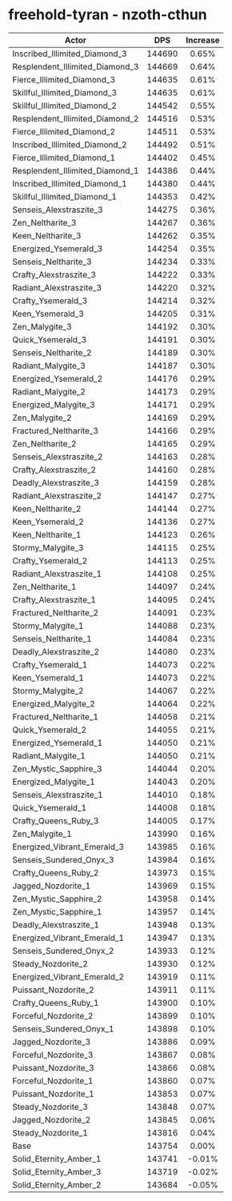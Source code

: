 # freehold-tyran - nzoth-cthun
| Actor | DPS | Increase |
|---|:---:|:---:|
|Inscribed_Illimited_Diamond_3|144690|0.65%|
|Resplendent_Illimited_Diamond_3|144669|0.64%|
|Fierce_Illimited_Diamond_3|144635|0.61%|
|Skillful_Illimited_Diamond_3|144635|0.61%|
|Skillful_Illimited_Diamond_2|144542|0.55%|
|Resplendent_Illimited_Diamond_2|144516|0.53%|
|Fierce_Illimited_Diamond_2|144511|0.53%|
|Inscribed_Illimited_Diamond_2|144492|0.51%|
|Fierce_Illimited_Diamond_1|144402|0.45%|
|Resplendent_Illimited_Diamond_1|144386|0.44%|
|Inscribed_Illimited_Diamond_1|144380|0.44%|
|Skillful_Illimited_Diamond_1|144353|0.42%|
|Senseis_Alexstraszite_3|144275|0.36%|
|Zen_Neltharite_3|144267|0.36%|
|Keen_Neltharite_3|144262|0.35%|
|Energized_Ysemerald_3|144254|0.35%|
|Senseis_Neltharite_3|144234|0.33%|
|Crafty_Alexstraszite_3|144222|0.33%|
|Radiant_Alexstraszite_3|144220|0.32%|
|Crafty_Ysemerald_3|144214|0.32%|
|Keen_Ysemerald_3|144205|0.31%|
|Zen_Malygite_3|144192|0.30%|
|Quick_Ysemerald_3|144191|0.30%|
|Senseis_Neltharite_2|144189|0.30%|
|Radiant_Malygite_3|144187|0.30%|
|Energized_Ysemerald_2|144176|0.29%|
|Radiant_Malygite_2|144173|0.29%|
|Energized_Malygite_3|144171|0.29%|
|Zen_Malygite_2|144169|0.29%|
|Fractured_Neltharite_3|144166|0.29%|
|Zen_Neltharite_2|144165|0.29%|
|Senseis_Alexstraszite_2|144163|0.28%|
|Crafty_Alexstraszite_2|144160|0.28%|
|Deadly_Alexstraszite_3|144159|0.28%|
|Radiant_Alexstraszite_2|144147|0.27%|
|Keen_Neltharite_2|144144|0.27%|
|Keen_Ysemerald_2|144136|0.27%|
|Keen_Neltharite_1|144123|0.26%|
|Stormy_Malygite_3|144115|0.25%|
|Crafty_Ysemerald_2|144113|0.25%|
|Radiant_Alexstraszite_1|144108|0.25%|
|Zen_Neltharite_1|144097|0.24%|
|Crafty_Alexstraszite_1|144095|0.24%|
|Fractured_Neltharite_2|144091|0.23%|
|Stormy_Malygite_1|144088|0.23%|
|Senseis_Neltharite_1|144084|0.23%|
|Deadly_Alexstraszite_2|144080|0.23%|
|Crafty_Ysemerald_1|144073|0.22%|
|Keen_Ysemerald_1|144073|0.22%|
|Stormy_Malygite_2|144067|0.22%|
|Energized_Malygite_2|144064|0.22%|
|Fractured_Neltharite_1|144058|0.21%|
|Quick_Ysemerald_2|144055|0.21%|
|Energized_Ysemerald_1|144050|0.21%|
|Radiant_Malygite_1|144050|0.21%|
|Zen_Mystic_Sapphire_3|144044|0.20%|
|Energized_Malygite_1|144043|0.20%|
|Senseis_Alexstraszite_1|144010|0.18%|
|Quick_Ysemerald_1|144008|0.18%|
|Crafty_Queens_Ruby_3|144005|0.17%|
|Zen_Malygite_1|143990|0.16%|
|Energized_Vibrant_Emerald_3|143985|0.16%|
|Senseis_Sundered_Onyx_3|143984|0.16%|
|Crafty_Queens_Ruby_2|143973|0.15%|
|Jagged_Nozdorite_1|143969|0.15%|
|Zen_Mystic_Sapphire_2|143958|0.14%|
|Zen_Mystic_Sapphire_1|143957|0.14%|
|Deadly_Alexstraszite_1|143948|0.13%|
|Energized_Vibrant_Emerald_1|143947|0.13%|
|Senseis_Sundered_Onyx_2|143933|0.12%|
|Steady_Nozdorite_2|143930|0.12%|
|Energized_Vibrant_Emerald_2|143919|0.11%|
|Puissant_Nozdorite_2|143911|0.11%|
|Crafty_Queens_Ruby_1|143900|0.10%|
|Forceful_Nozdorite_2|143899|0.10%|
|Senseis_Sundered_Onyx_1|143898|0.10%|
|Jagged_Nozdorite_3|143886|0.09%|
|Forceful_Nozdorite_3|143867|0.08%|
|Puissant_Nozdorite_3|143866|0.08%|
|Forceful_Nozdorite_1|143860|0.07%|
|Puissant_Nozdorite_1|143853|0.07%|
|Steady_Nozdorite_3|143848|0.07%|
|Jagged_Nozdorite_2|143845|0.06%|
|Steady_Nozdorite_1|143816|0.04%|
|Base|143754|0.00%|
|Solid_Eternity_Amber_1|143741|-0.01%|
|Solid_Eternity_Amber_3|143719|-0.02%|
|Solid_Eternity_Amber_2|143684|-0.05%|
